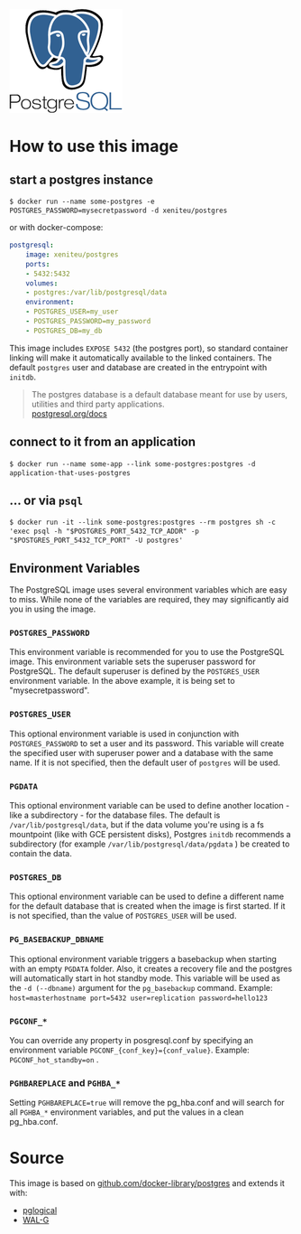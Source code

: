 ![logo](https://raw.githubusercontent.com/docker-library/docs/01c12653951b2fe592c1f93a13b4e289ada0e3a1/postgres/logo.png)

# How to use this image

## start a postgres instance

```console
$ docker run --name some-postgres -e POSTGRES_PASSWORD=mysecretpassword -d xeniteu/postgres
```

or with docker-compose: 

```yaml
postgresql:
    image: xeniteu/postgres
    ports:
    - 5432:5432
    volumes:
    - postgres:/var/lib/postgresql/data
    environment:
    - POSTGRES_USER=my_user
    - POSTGRES_PASSWORD=my_password
    - POSTGRES_DB=my_db
```

This image includes `EXPOSE 5432` (the postgres port), so standard container linking will make it automatically available to the linked containers. The default `postgres` user and database are created in the entrypoint with `initdb`.

> The postgres database is a default database meant for use by users, utilities and third party applications.  
> [postgresql.org/docs](https://www.postgresql.org/docs/current/app-initdb.html)

## connect to it from an application

```console
$ docker run --name some-app --link some-postgres:postgres -d application-that-uses-postgres
```

## ... or via `psql`

```console
$ docker run -it --link some-postgres:postgres --rm postgres sh -c 'exec psql -h "$POSTGRES_PORT_5432_TCP_ADDR" -p "$POSTGRES_PORT_5432_TCP_PORT" -U postgres'
```

## Environment Variables

The PostgreSQL image uses several environment variables which are easy to miss. While none of the variables are required, they may significantly aid you in using the image.

### `POSTGRES_PASSWORD`

This environment variable is recommended for you to use the PostgreSQL image. This environment variable sets the superuser password for PostgreSQL. The default superuser is defined by the `POSTGRES_USER` environment variable. In the above example, it is being set to "mysecretpassword".

### `POSTGRES_USER`

This optional environment variable is used in conjunction with `POSTGRES_PASSWORD` to set a user and its password. This variable will create the specified user with superuser power and a database with the same name. If it is not specified, then the default user of `postgres` will be used.

### `PGDATA`

This optional environment variable can be used to define another location - like a subdirectory - for the database files. The default is `/var/lib/postgresql/data`, but if the data volume you're using is a fs mountpoint (like with GCE persistent disks), Postgres `initdb` recommends a subdirectory (for example `/var/lib/postgresql/data/pgdata` ) be created to contain the data.

### `POSTGRES_DB`

This optional environment variable can be used to define a different name for the default database that is created when the image is first started. If it is not specified, than the value of `POSTGRES_USER` will be used.

### `PG_BASEBACKUP_DBNAME`

This optional environment variable triggers a basebackup when starting with an empty `PGDATA` folder. Also, it creates a recovery file and the postgres will automatically start in hot standby mode. This variable will be used as the `-d (--dbname)` argument for the `pg_basebackup` command. Example:
`host=masterhostname port=5432 user=replication password=hello123`

### `PGCONF_*`

You can override any property in posgresql.conf by specifying an environment variable `PGCONF_{conf_key}={conf_value}`. Example: `PGCONF_hot_standby=on` .

### `PGHBAREPLACE` and `PGHBA_*`

Setting `PGHBAREPLACE=true` will remove the pg_hba.conf and will search for all `PGHBA_*` environment variables, and put the values in a clean pg_hba.conf.

# Source

This image is based on [github.com/docker-library/postgres](https://github.com/docker-library/postgres/) and extends it with:

* [pglogical](https://www.2ndquadrant.com/en/resources/pglogical/)
* [WAL-G](https://github.com/wal-g/wal-g)
